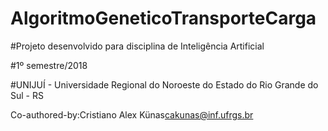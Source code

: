 # AlgoritmoGeneticoTransporteCarga

#Projeto desenvolvido para disciplina de Inteligência Artificial

#1º semestre/2018

#UNIJUÍ - Universidade Regional do Noroeste do Estado do Rio Grande do Sul - RS


Co-authored-by:Cristiano Alex Künas<cakunas@inf.ufrgs.br>
